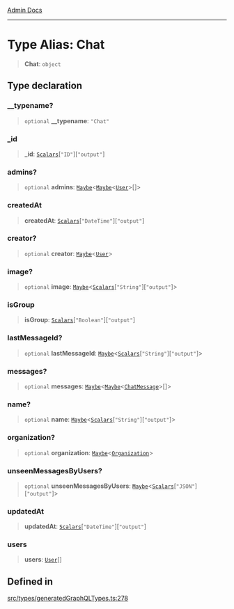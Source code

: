 [Admin Docs](/)

***

# Type Alias: Chat

> **Chat**: `object`

## Type declaration

### \_\_typename?

> `optional` **\_\_typename**: `"Chat"`

### \_id

> **\_id**: [`Scalars`](Scalars.md)\[`"ID"`\]\[`"output"`\]

### admins?

> `optional` **admins**: [`Maybe`](Maybe.md)\<[`Maybe`](Maybe.md)\<[`User`](User.md)\>[]\>

### createdAt

> **createdAt**: [`Scalars`](Scalars.md)\[`"DateTime"`\]\[`"output"`\]

### creator?

> `optional` **creator**: [`Maybe`](Maybe.md)\<[`User`](User.md)\>

### image?

> `optional` **image**: [`Maybe`](Maybe.md)\<[`Scalars`](Scalars.md)\[`"String"`\]\[`"output"`\]\>

### isGroup

> **isGroup**: [`Scalars`](Scalars.md)\[`"Boolean"`\]\[`"output"`\]

### lastMessageId?

> `optional` **lastMessageId**: [`Maybe`](Maybe.md)\<[`Scalars`](Scalars.md)\[`"String"`\]\[`"output"`\]\>

### messages?

> `optional` **messages**: [`Maybe`](Maybe.md)\<[`Maybe`](Maybe.md)\<[`ChatMessage`](ChatMessage.md)\>[]\>

### name?

> `optional` **name**: [`Maybe`](Maybe.md)\<[`Scalars`](Scalars.md)\[`"String"`\]\[`"output"`\]\>

### organization?

> `optional` **organization**: [`Maybe`](Maybe.md)\<[`Organization`](Organization.md)\>

### unseenMessagesByUsers?

> `optional` **unseenMessagesByUsers**: [`Maybe`](Maybe.md)\<[`Scalars`](Scalars.md)\[`"JSON"`\]\[`"output"`\]\>

### updatedAt

> **updatedAt**: [`Scalars`](Scalars.md)\[`"DateTime"`\]\[`"output"`\]

### users

> **users**: [`User`](User.md)[]

## Defined in

[src/types/generatedGraphQLTypes.ts:278](https://github.com/Suyash878/talawa-api/blob/cfd688207611ba245c99edd8dbaccb2cdbf6a043/src/types/generatedGraphQLTypes.ts#L278)
